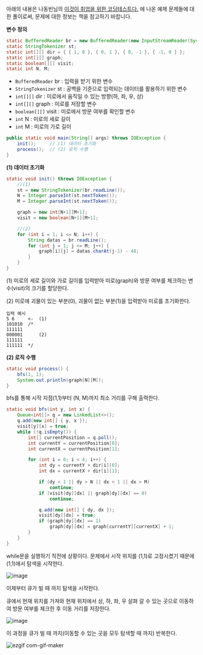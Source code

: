 아래의 내용은 나동빈님의 [이것이 취업을 위한 코딩테스트다.](http://www.yes24.com/Product/Goods/91433923) 에 나온 예제 문제들에 대한 풀이로써, 문제에 대한 정보는 책을 참고하기 바랍니다.

**변수 정의**

```java
static BufferedReader br = new BufferedReader(new InputStreamReader(System.in));
static StringTokenizer st;
static int[][] dir = { { 1, 0 }, { 0, 1 }, { 0, -1 }, { -1, 0 } };
static int[][] graph;
static boolean[][] visit;
static int N, M;
```

- `BufferedReader` br : 입력을 받기 위한 변수
- `StringTokenizer` st : 공백을 기준으로 입력되는 데이터를 활용하기 위한 변수
- `int[][]` dir : 미로에서 움직일 수 있는 방향(하, 좌, 우, 상)
- `int[][]` graph : 미로를 저장할 변수
- `boolean[][]` visit : 미로에서 방문 여부를 확인할 변수
- `int` N : 미로의 세로 길이
- `int` M : 미로의 가로 길이

```java
public static void main(String[] args) throws IOException {
    init();     // (1) 데이터 초기화
    process();  // (2) 로직 수행
}
```

**(1) 데이터 초기화**

```java
static void init() throws IOException {
    //(1)
    st = new StringTokenizer(br.readLine());
    N = Integer.parseInt(st.nextToken());
    M = Integer.parseInt(st.nextToken());

    graph = new int[N+1][M+1];
    visit = new boolean[N+1][M+1];

    //(2)
    for (int i = 1; i <= N; i++) {
        String datas = br.readLine();
        for (int j = 1; j <= M; j++) {
            graph[i][j] = datas.charAt(j-1) - 48;
        }
    }
}
```

(1) 미로의 세로 길이와 가로 길이를 입력받아 미로(graph)와 방문 여부를 체크하는 변수(visit)의 크기를 할당한다.

(2) 미로에 괴물이 있는 부분(0), 괴물이 없는 부분(1)을 입력받아 미로를 초기화한다.

```
입력 예시
5 6     <-  (1)
101010  /*
111111
000001      (2)
111111
111111  */
```

**(2) 로직 수행**

```java
static void process() {
    bfs(1, 1);
    System.out.println(graph[N][M]);
}
```

bfs를 통해 시작 지점(1,1)부터 (N, M)까지 최소 거리를 구해 출력한다.

```java
static void bfs(int y, int x) {
    Queue<int[]> q = new LinkedList<>();
    q.add(new int[] { y, x });
    visit[y][x] = true;
    while (!q.isEmpty()) {
        int[] currentPosition = q.poll();
        int currentY = currentPosition[0];
        int currentX = currentPosition[1];

        for (int i = 0; i < 4; i++) {
            int dy = currentY + dir[i][0];
            int dx = currentX + dir[i][1];

            if (dy < 1 || dy > N || dx < 1 || dx > M)
                continue;
            if (visit[dy][dx] || graph[dy][dx] == 0)
                continue;

            q.add(new int[] { dy, dx });
            visit[dy][dx] = true;
            if (graph[dy][dx] == 1)
                graph[dy][dx] = graph[currentY][currentX] + 1;
        }
    }
}
```

while문을 실행하기 직전에 상황이다. 문제에서 시작 위치를 (1,1)로 고정시켰기 때문에 (1,1)에서 탐색을 시작한다.

![image](https://user-images.githubusercontent.com/78605779/188453565-4559e862-a8b1-430c-9850-a1a7f8528382.png)

이제부터 큐가 빌 때 까지 탐색을 시작한다.

큐에서 현재 위치를 가져와 현재 위치에서 상, 하, 좌, 우 살펴 갈 수 있는 곳으로 이동하여 방문 여부를 체크한 후 이동 거리를 저장한다.

![image](https://user-images.githubusercontent.com/78605779/188455514-cd804b6f-8432-42aa-af04-41ebe426f57c.png)

이 과정을 큐가 빌 때 까지(이동할 수 있는 곳을 모두 탐색할 때 까지) 반복한다.

![ezgif com-gif-maker](https://user-images.githubusercontent.com/78605779/188461216-63d40335-d9cc-4f35-a9e9-5063884dd1cb.gif)
